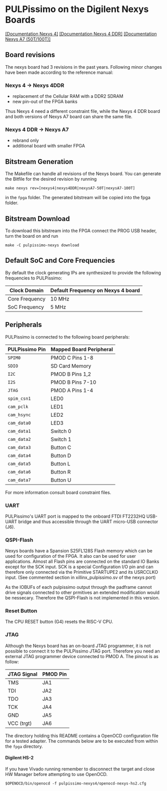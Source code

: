 # PULPissimo on the Digilent Nexys Boards
[\[Documentation Nexys 4\]](https://reference.digilentinc.com/reference/programmable-logic/nexys-4/reference-manual)
[\[Documentation Nexys 4 DDR\]](https://reference.digilentinc.com/reference/programmable-logic/nexys-4-ddr/reference-manual)
[\[Documentation Nexys A7 (50T/100T)\]](https://reference.digilentinc.com/reference/programmable-logic/nexys-a7/reference-manual)

## Board revisions
The nexys board had 3 revisions in the past years. Following minor changes have been made according to the reference manual:
### Nexys 4 -> Nexys 4DDR
- replacement of the Cellular RAM with a DDR2 SDRAM
- new pin-out of the FPGA banks

Thus Nexys 4 need a different constraint file, while the Nexys 4 DDR board and both versions of Nexys A7 board can share the same file.

### Nexys 4 DDR -> Nexys A7
- rebrand only
- additional board with smaller FPGA

## Bitstream Generation
The Makefile can handle all revisions of the Nexys board. You can generate the Bitfile for the desired revision by running
```Shell
make nexys rev=[nexys4|nexys4DDR|nexysA7-50T|nexysA7-100T]
```
in the `fpga` folder. The generated bitstream will be copied into the fpga folder.

## Bitstream Download
To download this bitstream into the FPGA connect the PROG USB header, turn the board on and run
```Shell
make -C pulpissimo-nexys download
```

## Default SoC and Core Frequencies

By default the clock generating IPs are synthesized to provide the following frequencies to PULPissimo:

| Clock Domain   | Default Frequency on Nexys 4 board |
|----------------|----------------------------------------|
| Core Frequency | 10 MHz                                 |
| SoC Frequency  |  5 MHz                                 |


## Peripherals
PULPissimo is connected to the following board peripherals:


| PULPissimo Pin | Mapped Board Peripheral                             |
|----------------|-----------------------------------------------------|
| `SPIM0`        | PMOD C Pins 1-8                                          |
| `SDIO` 	     | SD Card Memory                                      |
| `I2C` 	     | PMOD B Pins 1,2                                     |
| `I2S` 	     | PMOD B Pins 7-10                                    |
| `JTAG` 	     | PMOD A Pins 1-4                                     |
| `spim_csn1`    | LED0                                                |
| `cam_pclk`     | LED1                                                |
| `cam_hsync`    | LED2                                                |
| `cam_data0`    | LED3                                                |
| `cam_data1`    | Switch 0                                            |
| `cam_data2`    | Switch 1                                            |
| `cam_data3`    | Button C                                            |
| `cam_data4`    | Button D                                            |
| `cam_data5`    | Button L                                            |
| `cam_data6`    | Button R                                            |
| `cam_data7`    | Button U                                            |

For more information consult board constraint files.

### UART
PULPissimo's UART port is mapped to the onboard FTDI FT2232HQ USB-UART bridge and thus accessible through the UART micro-USB connector (J6).

### QSPI-Flash
Nexys boards have a Spansion S25FL128S Flash memory which can be used for configuration of the FPGA. It also can be used for user applications. Almost all Flash pins are connected on the standard IO Banks except for the SCK input. SCK is a special Configuration I/O pin and can therefore only connected via the Primitive STARTUPE2 and its USRCCLKO input. (See commented section in xillinx_pulpissimo.sv of the nexys port)

As the IOBUFs of each pulpissimo output through the padframe cannot drive signals connected to other prmitives an extended modification would be nessecary. Therefore the QSPI-Flash is not implemented in this version.

### Reset Button
The CPU RESET button (G4) resets the RISC-V CPU.

### JTAG
Although the Nexys board has an on-board JTAG programmer, it is not possible to connect it to the PULPissimo JTAG port.
Therefore you need an external JTAG programmer device connected to PMOD A. The pinout is as follow:

| JTAG Signal | PMOD Pin |
|-------------|----------|
| TMS         | JA1      |
| TDI         | JA2      |
| TDO         | JA3      |
| TCK         | JA4      |
| GND         | JA5      |
| VCC (trgt)  | JA6      |

The directory holding this README contains a OpenOCD configuration file for a tested adapter.
The commands below are to be executed from within the `fpga` directory.

#### Digilent HS-2

If you have Vivado running remember to disconnect the target and close HW Manager before attempting to use OpenOCD.


```Shell
$OPENOCD/bin/openocd -f pulpissimo-nexys4/openocd-nexys-hs2.cfg
```

